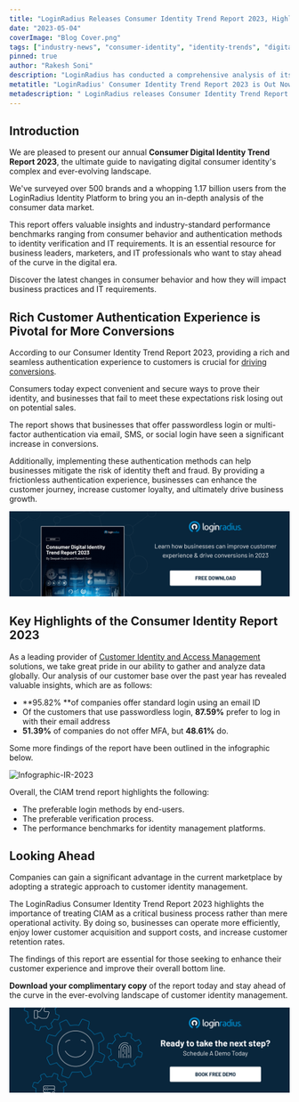 ```yaml
---
title: "LoginRadius Releases Consumer Identity Trend Report 2023, Highlights The Future of Customer Identity"
date: "2023-05-04"
coverImage: "Blog Cover.png"
tags: ["industry-news", "consumer-identity", "identity-trends", "digital-identity"]
pinned: true
author: "Rakesh Soni"
description: "LoginRadius has conducted a comprehensive analysis of its global customer base over the past year. The result is an annual report on Consumer Identity Trends for 2023, which showcases over 40 unique insights and observations."
metatitle: "LoginRadius' Consumer Identity Trend Report 2023 is Out Now!"
metadescription: " LoginRadius releases Consumer Identity Trend Report 2023. Learn how businesses can improve CX & increase engagement by leveraging authentication and personalization."
---
```


## Introduction 

We are pleased to present our annual **Consumer Digital Identity Trend Report 2023**, the ultimate guide to navigating digital consumer identity's complex and ever-evolving landscape.

We've surveyed over 500 brands and a whopping 1.17 billion users from the LoginRadius Identity Platform to bring you an in-depth analysis of the consumer data market. 

This report offers valuable insights and industry-standard performance benchmarks ranging from consumer behavior and authentication methods to identity verification and IT requirements. It is an essential resource for business leaders, marketers, and IT professionals who want to stay ahead of the curve in the digital era.

Discover the latest changes in consumer behavior and how they will impact business practices and IT requirements.


## Rich Customer Authentication Experience is Pivotal for More Conversions 

According to our Consumer Identity Trend Report 2023, providing a rich and seamless authentication experience to customers is crucial for [driving conversions](https://www.loginradius.com/blog/growth/authentication-tools-boost-sales/). 

Consumers today expect convenient and secure ways to prove their identity, and businesses that fail to meet these expectations risk losing out on potential sales. 

The report shows that businesses that offer passwordless login or multi-factor authentication via email, SMS, or social login have seen a significant increase in conversions. 

Additionally, implementing these authentication methods can help businesses mitigate the risk of identity theft and fraud. By providing a frictionless authentication experience, businesses can enhance the customer journey, increase customer loyalty, and ultimately drive business growth.

[![RP-Industry-Report-2023](RP-Industry-Report-2023.png)](https://www.loginradius.com/resource/consumer-digital-identity-trend-report-2023)

## Key Highlights of the Consumer Identity Report 2023

As a leading provider of [Customer Identity and Access Management](https://www.loginradius.com/blog/identity/customer-identity-and-access-management/) solutions, we take great pride in our ability to gather and analyze data globally. Our analysis of our customer base over the past year has revealed valuable insights, which are as follows: 

* **95.82% **of companies offer standard login using an email ID
* Of the customers that use passwordless login, **87.59%** prefer to log in with their email address
* **51.39%** of companies do not offer MFA, but **48.61%** do.

Some more findings of the report have been outlined in the infographic below.

![Infographic-IR-2023](Infographic-IR-2023.png)

Overall, the CIAM trend report highlights the following:

* The preferable login methods by end-users.
* The preferable verification process.
* The performance benchmarks for identity management platforms.

## Looking Ahead

Companies can gain a significant advantage in the current marketplace by adopting a strategic approach to customer identity management. 

The LoginRadius Consumer Identity Trend Report 2023 highlights the importance of treating CIAM as a critical business process rather than mere operational activity. By doing so, businesses can operate more efficiently, enjoy lower customer acquisition and support costs, and increase customer retention rates. 

The findings of this report are essential for those seeking to enhance their customer experience and improve their overall bottom line. 

**Download your complimentary copy** of the report today and stay ahead of the curve in the ever-evolving landscape of customer identity management.

[![book-a-demo-Consultation](../../assets/book-a-demo-loginradius.png)](https://www.loginradius.com/book-a-demo/)
